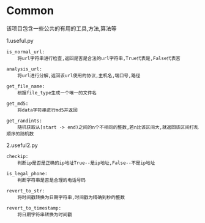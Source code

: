 # Common
该项目包含一些公共的有用的工具,方法,算法等

1.useful.py

    is_normal_url:
        将url字符串进行检查,返回是否是合法的url字符串,True代表是,False代表否

    analysis_url:
        将url进行分解,返回该url使用的协议,主机名,端口号,路径

    get_file_name:
        根据file_type生成一个唯一的文件名

    get_md5:
        将data字符串进行md5并返回

    get_randints:
        随机获取从[start -> end)之间的n个不相同的整数,若n比该区间大,就返回该区间打乱顺序的随机数

2.useful2.py

    checkip:
        判断ip是否是正确的ip地址True--是ip地址,False--不是ip地址

    is_legal_phone:
        判断字符串是否是合理的电话号码

    revert_to_str:
        将时间戳转换为日期字符串,时间戳为精确到秒的整数

    revert_to_timestamp:
        将日期字符串转换为时间戳


